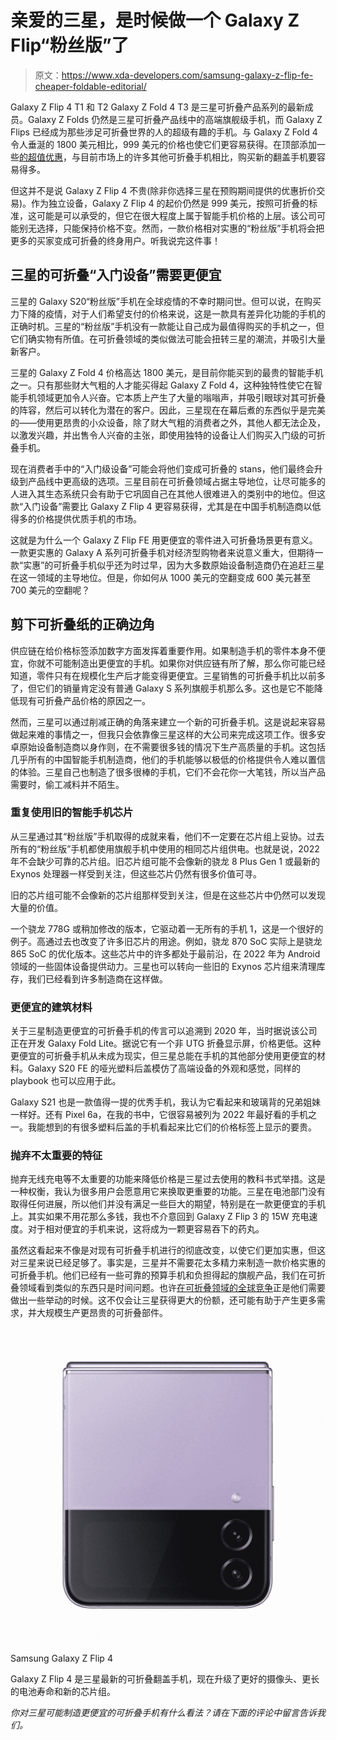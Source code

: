 # 亲爱的三星，是时候做一个 Galaxy Z Flip“粉丝版”了

> 原文：<https://www.xda-developers.com/samsung-galaxy-z-flip-fe-cheaper-foldable-editorial/>

Galaxy Z Flip 4 T1 和 T2 Galaxy Z Fold 4 T3 是三星可折叠产品系列的最新成员。Galaxy Z Folds 仍然是三星可折叠产品线中的高端旗舰级手机，而 Galaxy Z Flips 已经成为那些涉足可折叠世界的人的超级有趣的手机。与 Galaxy Z Fold 4 令人垂涎的 1800 美元相比，999 美元的价格也使它们更容易获得。在顶部添加一些[的超值优惠](https://www.xda-developers.com/best-samsung-galaxy-z-flip-4-deals/)，与目前市场上的许多其他可折叠手机相比，购买新的翻盖手机要容易得多。

但这并不是说 Galaxy Z Flip 4 不贵(除非你选择三星在预购期间提供的优惠折价交易)。作为独立设备，Galaxy Z Flip 4 的起价仍然是 999 美元，按照可折叠的标准，这可能是可以承受的，但它在很大程度上属于智能手机价格的上层。该公司可能别无选择，只能保持价格不变。然而，一款价格相对实惠的“粉丝版”手机将会把更多的买家变成可折叠的终身用户。听我说完这件事！

## 三星的可折叠“入门设备”需要更便宜

三星的 Galaxy S20“粉丝版”手机在全球疫情的不幸时期问世。但可以说，在购买力下降的疫情，对于人们希望支付的价格来说，这是一款具有差异化功能的手机的正确时机。三星的“粉丝版”手机没有一款能让自己成为最值得购买的手机之一，但它们确实物有所值。在可折叠领域的类似做法可能会扭转三星的潮流，并吸引大量新客户。

三星的 Galaxy Z Fold 4 价格高达 1800 美元，是目前你能买到的最贵的智能手机之一。只有那些财大气粗的人才能买得起 Galaxy Z Fold 4，这种独特性使它在智能手机领域更加令人兴奋。它本质上产生了大量的嗡嗡声，并吸引眼球对其可折叠的阵容，然后可以转化为潜在的客户。因此，三星现在在幕后煮的东西似乎是完美的——使用更昂贵的小众设备，除了财大气粗的消费者之外，其他人都无法企及，以激发兴趣，并出售令人兴奋的主张，即使用独特的设备让人们购买入门级的可折叠手机。

现在消费者手中的“入门级设备”可能会将他们变成可折叠的 stans，他们最终会升级到产品线中更高级的选项。三星目前在可折叠领域占据主导地位，让尽可能多的人进入其生态系统只会有助于它巩固自己在其他人很难进入的类别中的地位。但这款“入门设备”需要比 Galaxy Z Flip 4 更容易获得，尤其是在中国手机制造商以低得多的价格提供优质手机的市场。

这就是为什么一个 Galaxy Z Flip FE 用更便宜的零件进入可折叠场景更有意义。一款更实惠的 Galaxy A 系列可折叠手机对经济型购物者来说意义重大，但期待一款“实惠”的可折叠手机似乎还为时过早，因为大多数原始设备制造商仍在追赶三星在这一领域的主导地位。但是，你如何从 1000 美元的空翻变成 600 美元甚至 700 美元的空翻呢？

## 剪下可折叠纸的正确边角

供应链在给价格标签添加数字方面发挥着重要作用。如果制造手机的零件本身不便宜，你就不可能制造出更便宜的手机。如果你对供应链有所了解，那么你可能已经知道，零件只有在规模化生产后才能变得更便宜。三星销售的可折叠手机比以前多了，但它们的销量肯定没有普通 Galaxy S 系列旗舰手机那么多。这也是它不能降低现有可折叠产品价格的原因之一。

然而，三星可以通过削减正确的角落来建立一个新的可折叠手机。这是说起来容易做起来难的事情之一，但我只会依靠像三星这样的大公司来完成这项工作。很多安卓原始设备制造商以身作则，在不需要很多钱的情况下生产高质量的手机。这包括几乎所有的中国智能手机制造商，他们的手机能够以极低的价格提供令人难以置信的体验。三星自己也制造了很多很棒的手机，它们不会花你一大笔钱，所以当产品需要时，偷工减料并不陌生。

### 重复使用旧的智能手机芯片

从三星通过其“粉丝版”手机取得的成就来看，他们不一定要在芯片组上妥协。过去所有的“粉丝版”手机都使用旗舰手机中使用的相同芯片组供电。也就是说，2022 年不会缺少可靠的芯片组。旧芯片组可能不会像新的骁龙 8 Plus Gen 1 或最新的 Exynos 处理器一样受到关注，但这些芯片仍然有很多价值可寻。

旧的芯片组可能不会像新的芯片组那样受到关注，但是在这些芯片中仍然可以发现大量的价值。

一个骁龙 778G 或稍加修改的版本，它驱动着一无所有的手机 1，这是一个很好的例子。高通过去也改变了许多旧芯片的用途。例如，骁龙 870 SoC 实际上是骁龙 865 SoC 的优化版本。这些芯片中的许多都处于最前沿，在 2022 年为 Android 领域的一些固体设备提供动力。三星也可以转向一些旧的 Exynos 芯片组来清理库存，我们已经看到许多制造商在这样做。

### 更便宜的建筑材料

关于三星制造更便宜的可折叠手机的传言可以追溯到 2020 年，当时据说该公司正在开发 Galaxy Fold Lite。据说它有一个非 UTG 折叠显示屏，价格更低。这种更便宜的可折叠手机从未成为现实，但三星总能在手机的其他部分使用更便宜的材料。Galaxy S20 FE 的哑光塑料后盖模仿了高端设备的外观和感觉，同样的 playbook 也可以应用于此。

Galaxy S21 也是一款值得一提的优秀手机，我认为它看起来和玻璃背的兄弟姐妹一样好。还有 Pixel 6a，在我的书中，它很容易被列为 2022 年最好看的手机之一。我能想到的有很多塑料后盖的手机看起来比它们的价格标签上显示的要贵。

### 抛弃不太重要的特征

抛弃无线充电等不太重要的功能来降低价格是三星过去使用的教科书式举措。这是一种权衡，我认为很多用户会愿意用它来换取更重要的功能。三星在电池部门没有取得任何进展，所以他们并没有满足一些巨大的期望，特别是在一款更便宜的手机上。其实如果不用花那么多钱，我也不介意回到 Galaxy Z Flip 3 的 15W 充电速度。对于相对便宜的手机来说，这将成为一颗更容易吞下的药丸。

虽然这看起来不像是对现有可折叠手机进行的彻底改变，以使它们更加实惠，但这对三星来说已经足够了。事实是，三星并不需要花太多精力来制造一款价格实惠的可折叠手机。他们已经有一些可靠的预算手机和负担得起的旗舰产品，我们在可折叠领域看到类似的东西只是时间问题。也许[在可折叠领域的全球竞争](https://www.xda-developers.com/samsung-needs-global-foldable-competition-editorial/)正是他们需要做出一些举动的时候。这不仅会让三星获得更大的份额，还可能有助于产生更多需求，并大规模生产更昂贵的可折叠部件。

 <picture>![The Galaxy Z Flip 4 is the ideal phone for those who want something more pocketable -- and more stylish. ](img/e47692a41ad6b5d9aae1945560b7be1f.png)</picture> 

Samsung Galaxy Z Flip 4

Galaxy Z Flip 4 是三星最新的可折叠翻盖手机，现在升级了更好的摄像头、更长的电池寿命和新的芯片组。

*你对三星可能制造更便宜的可折叠手机有什么看法？请在下面的评论中留言告诉我们。*